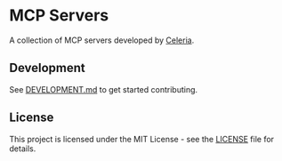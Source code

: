 # MCP Servers

A collection of MCP servers developed by [Celeria](https://celeria.ai).

## Development

See [DEVELOPMENT.md](.github/DEVELOPMENT.md) to get started contributing.


## License

This project is licensed under the MIT License - see the [LICENSE](LICENSE) file for details.